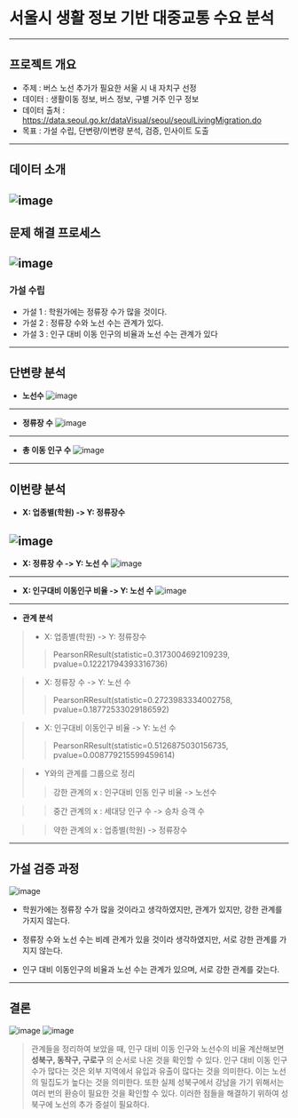 # 서울시 생활 정보 기반 대중교통 수요 분석 
---
## 프로젝트 개요 
- 주제 : 버스 노선 추가가 필요한 서울 시 내 자치구 선정
- 데이터 : 생활이동 정보, 버스 정보, 구별 거주 인구 정보
- 데이터 출처 : <https://data.seoul.go.kr/dataVisual/seoul/seoulLivingMigration.do>
- 목표 : 가설 수립, 단변량/이변량 분석, 검증, 인사이트 도출
---
## 데이터 소개
![image](https://github.com/user-attachments/assets/35af67dc-7174-44b2-b91b-ab0660d8f2f1)
---
## 문제 해결 프로세스 
![image](https://github.com/user-attachments/assets/9abdf435-2b47-45f9-a70c-42641c6fff1a)
---
### 가설 수립 
- 가설 1 : 학원가에는 정류장 수가 많을 것이다.
- 가설 2 : 정류장 수와 노선 수는 관계가 있다.
- 가설 3 : 인구 대비 이동 인구의 비율과 노선 수는 관계가 있다

--- 
## 단변량 분석
- **노선수**
![image](https://github.com/user-attachments/assets/6ca219c7-d3a7-490c-9766-68f675f6718a)
---
- **정류장 수**
![image](https://github.com/user-attachments/assets/cfcde39d-85ca-422e-8682-0ca769af23ea)
---
- **총 이동 인구 수**
![image](https://github.com/user-attachments/assets/a09fee3b-7288-4e32-b906-a5246c0b7ddc)
---
## 이번량 분석
- **X: 업종별(학원) -> Y: 정류장수**

![image](https://github.com/user-attachments/assets/a18ecbea-1f4e-4d67-917c-a64cdd2e1665)
---
- **X: 정류장 수 -> Y: 노선 수**
![image](https://github.com/user-attachments/assets/dead982d-cbde-4d23-b7d8-7a0447f86ab6)
---
- **X: 인구대비 이동인구 비율 -> Y: 노선 수**
![image](https://github.com/user-attachments/assets/abc7237d-6292-47d5-af3e-7c706142e96e)
---
- **관계 분석**
> - X: 업종별(학원) -> Y: 정류장수
>>PearsonRResult(statistic=0.3173004692109239, pvalue=0.12221794393316736)

> - X: 정류장 수 -> Y: 노선 수
>>PearsonRResult(statistic=0.2723983334002758, pvalue=0.18772533029186592)

> - X: 인구대비 이동인구 비율 -> Y: 노선 수
>>PearsonRResult(statistic=0.5126875030156735, pvalue=0.008779215599459614)


> - Y와의 관계를 그룹으로 정리
>>강한 관계의 x : 인구대비 인동 인구 비율 -> 노선수

>>중간 관계의 x : 세대당 인구 수 -> 승차 승객 수

>>약한 관계의 x : 업종별(학원) -> 정류장수
---
## 가설 검증 과정 
![image](https://github.com/user-attachments/assets/70c7f84d-8ac1-437b-9201-bb84eb0d4b1e)

- 학원가에는 정류장 수가 많을 것이라고 생각하였지만, 관계가 있지만, 강한 관계를 가지지 않는다.

- 정류장 수와 노선 수는 비례 관계가 있을 것이라 생각하였지만, 서로 강한 관계를 가지지 않는다.

- 인구 대비 이동인구의 비율과 노선 수는 관계가 있으며, 서로 강한 관계를 갖는다.
---
## 결론
![image](https://github.com/user-attachments/assets/5741a83d-2b7a-42ca-a53d-0f20d4bf0d20)
![image](https://github.com/user-attachments/assets/6c999830-b072-4952-82a4-c57d6a68f662)
> 관계들을 정리하여 보았을 때, 인구 대비 이동 인구와 노선수의 비율 계산해보면 **성북구, 동작구, 구로구** 의 순서로 나온 것을 확인할 수 있다. 인구 대비 이동 인구 수가 많다는 것은 외부 지역에서 유입과 유출이 많다는 것을 의미한다. 이는 노선의 밀집도가 높다는 것을 의미한다. 또한 실제 성북구에서 강남을 가기 위해서는 여러 번의 환승이 필요한 것을 확인할 수 있다. 이러한 점들을 해결하기 위하여 성북구에 노선의 추가 증설이 필요하다.



